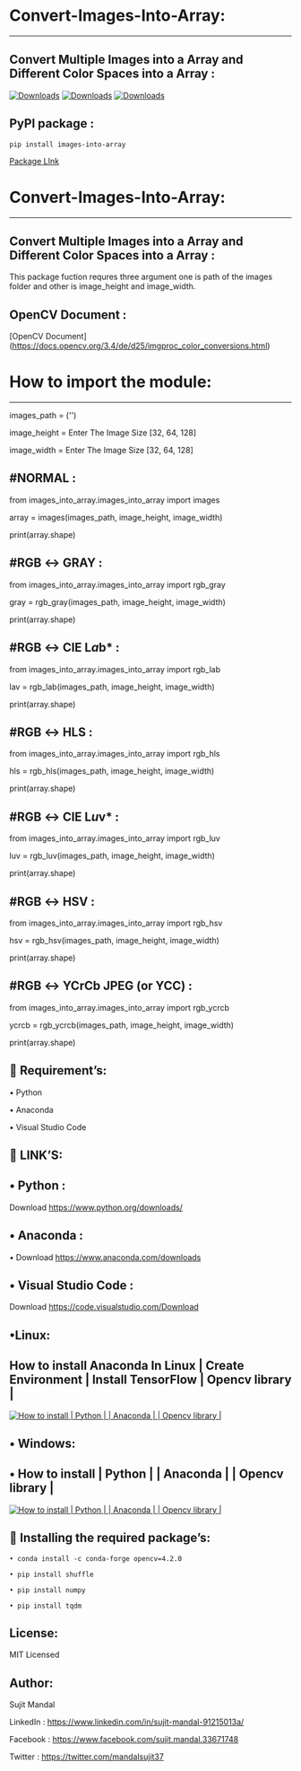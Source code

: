# Convert-Images-Into-Array:
---------------------------
Convert Multiple Images into a Array and Different Color Spaces into a Array :
------------------------------------------------------------------------------
[![Downloads](https://pepy.tech/badge/images-into-array)](https://pepy.tech/project/images-into-array) [![Downloads](https://pepy.tech/badge/images-into-array/month)](https://pepy.tech/project/images-into-array/month) [![Downloads](https://pepy.tech/badge/images-into-array/week)](https://pepy.tech/project/images-into-array/week)

PyPI package : 
--------------
```
pip install images-into-array
```

[Package LInk](https://pypi.org/project/images-into-array/)

# Convert-Images-Into-Array:
---------------------------
Convert Multiple Images into a Array and Different Color Spaces into a Array :
------------------------------------------------------------------------------------------------------
This package fuction requres three argument one is path of the images folder and other is image_height and image_width.

OpenCV Document :
-----------------
[OpenCV Document] (https://docs.opencv.org/3.4/de/d25/imgproc_color_conversions.html)


# How to import the module:
---------------------------
images_path = ('')

image_height = Enter The Image Size [32, 64, 128]

image_width = Enter The Image Size [32, 64, 128]

#NORMAL :
---------
from images_into_array.images_into_array import images

array = images(images_path, image_height, image_width)

print(array.shape)

#RGB ↔ GRAY :
-------------
from images_into_array.images_into_array import rgb_gray

gray = rgb_gray(images_path, image_height, image_width)

print(array.shape)

#RGB ↔ CIE L*a*b* :
-------------------
from images_into_array.images_into_array import rgb_lab

lav = rgb_lab(images_path, image_height, image_width)

print(array.shape)

#RGB ↔ HLS :
------------
from images_into_array.images_into_array import rgb_hls

hls = rgb_hls(images_path, image_height, image_width)

print(array.shape)

#RGB ↔ CIE L*u*v* :
-------------------
from images_into_array.images_into_array import rgb_luv

luv = rgb_luv(images_path, image_height, image_width)

print(array.shape)

#RGB ↔ HSV :
------------
from images_into_array.images_into_array import rgb_hsv

hsv = rgb_hsv(images_path, image_height, image_width)

print(array.shape)

#RGB ↔ YCrCb JPEG (or YCC) :
----------------------------
from images_into_array.images_into_array import rgb_ycrcb

ycrcb = rgb_ycrcb(images_path, image_height, image_width)

print(array.shape)


 Requirement’s:
----------------

• Python 

• Anaconda

• Visual Studio Code

 LINK’S:
---------

• Python : 
----------
Download https://www.python.org/downloads/

• Anaconda : 
------------
• Download https://www.anaconda.com/downloads

• Visual Studio Code :
----------------------
Download https://code.visualstudio.com/Download

•Linux:
------
How to install Anaconda In Linux | Create Environment | Install TensorFlow | Opencv library |
---------------------------------------------------------------------------------------------
 [![How to install | Python | | Anaconda | | Opencv library |](https://yt-embed.herokuapp.com/embed?v=Mfbrxy8gK6A)](https://www.youtube.com/watch?v=Mfbrxy8gK6A "How to install Anaconda In Linux | Create Environment | Install TensorFlow | Opencv library |")

• Windows:
-------

• How to install | Python | | Anaconda | | Opencv library |
------------------------------------------------------------
 [![How to install | Python | | Anaconda | | Opencv library |](https://yt-embed.herokuapp.com/embed?v=eVV3byQlYvA)](https://www.youtube.com/watch?v=eVV3byQlYvA "How to install | Python | | Anaconda | | Opencv library |")


 Installing the required package’s:
-------------------------------------
```
• conda install -c conda-forge opencv=4.2.0

• pip install shuffle

• pip install numpy

• pip install tqdm
```
License:
--------
MIT Licensed

Author:
-------
Sujit Mandal

LinkedIn : https://www.linkedin.com/in/sujit-mandal-91215013a/

Facebook : https://www.facebook.com/sujit.mandal.33671748

Twitter : https://twitter.com/mandalsujit37
